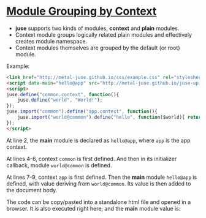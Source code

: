 # [Module Grouping by Context](..)

* **juse** supports two kinds of modules, **context** and **plain** modules.
* Context module groups logically related plain modules and effectively creates module namespace.
* Context modules themselves are grouped by the default (or root) module.

Example:

```html
<link href="http://metal-juse.github.io/css/example.css" rel="stylesheet"/>
<script data-main="hello@app" src="http://metal-juse.github.io/juse-up.min.js"></script>
<script>
juse.define("common.context", function(){
	juse.define("world", "World!");
});
juse.import("common").define("app.context", function(){
	juse.import("world@common").define("hello", function($world){ return "Hello " + $world; });
});
</script>
```

At line 2, the **main** module is declared as `hello@app`, where `app` is the app context.

At lines 4-6, context `common` is first defined. And then in its initializer callback, module `world@common` is defined.

At lines 7-9, context `app` is first defined. Then the **main** module `hello@app` is defined, with value deriving from `world@common`. Its value is then added to the document body.

The code can be copy/pasted into a standalone html file and opened in a browser.
It is also executed right here, and the **main** module value is:

<section>
<link href="http://metal-juse.github.io/css/example.css" rel="stylesheet"/>
<script data-main="hello@app" src="http://metal-juse.github.io/juse-up.min.js"></script>
<script>
juse.define("common.context", function(){
	juse.define("world", "World!");
});
juse.import("common").define("app.context", function(){
	juse.import("world@common").define("hello", function($world){ return "Hello " + $world; });
});
</script>
</section>
